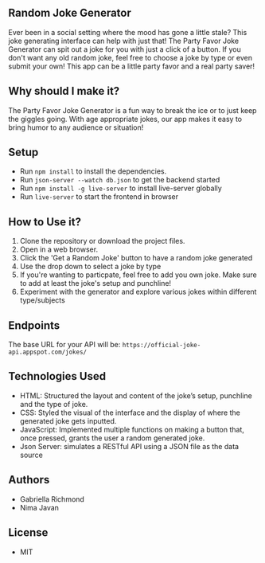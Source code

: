 ## Random Joke Generator
Ever been in a social setting where the mood has gone a little stale? This joke generating interface can help with just that! The Party Favor Joke Generator can spit out a joke for you with just a click of a button. If you don't want any old random joke, feel free to choose a joke by type or even submit your own! This app can be a little party favor and a real party saver!


## Why should I make it?
The Party Favor Joke Generator is a fun way to break the ice or to just keep the giggles going. With age appropriate jokes, our app makes it easy to bring humor to any audience or situation!


## Setup
- Run `npm install` to install the dependencies.
- Run `json-server --watch db.json` to get the backend started
- Run `npm install -g live-server` to install live-server globally
- Run `live-server` to start the frontend in browser

## How to Use it?
1. Clone the repository or download the project files.
2. Open in a web browser.
3. Click the 'Get a Random Joke' button to have a random joke generated
4. Use the drop down to select a joke by type
5. If you're wanting to particpate, feel free to add you own joke. Make sure to add at least the joke's setup and punchline!
6. Experiment with the generator and explore various jokes within different type/subjects

## Endpoints
The base URL for your API will be: `https://official-joke-api.appspot.com/jokes/`


## Technologies Used
- HTML: Structured the layout and content of the joke’s setup, punchline and the type of joke.
- CSS: Styled the visual of the interface and the display of where the generated joke gets inputted.
- JavaScript: Implemented multiple functions on making a button that, once pressed, grants the user a random generated joke. 
- Json Server: simulates a RESTful API using a JSON file as the data source


## Authors
- Gabriella Richmond
- Nima Javan


## License
- MIT
